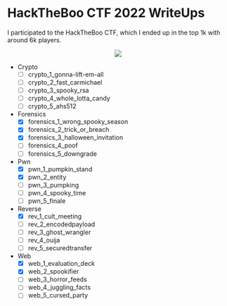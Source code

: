 # HackTheBoo CTF 2022 WriteUps

I participated to the HackTheBoo CTF, which I ended up in the top 1k with around 6k players.

<p align="center">
  <img src="https://user-images.githubusercontent.com/52219651/198597429-4ffb4bb3-58f3-4dec-a54f-e914d82aa0f3.png">
</p>

- Crypto
  - [ ] crypto_1_gonna-lift-em-all
  - [ ] crypto_2_fast_carmichael
  - [ ] crypto_3_spooky_rsa
  - [ ] crypto_4_whole_lotta_candy
  - [ ] crypto_5_ahs512
- Forensics
  - [x] forensics_1_wrong_spooky_season
  - [x] forensics_2_trick_or_breach
  - [x] forensics_3_halloween_invitation
  - [ ] forensics_4_poof
  - [ ] forensics_5_downgrade
- Pwn
  - [x] pwn_1_pumpkin_stand
  - [x] pwn_2_entity
  - [ ] pwn_3_pumpking
  - [ ] pwn_4_spooky_time
  - [ ] pwn_5_finale
- Reverse
  - [x] rev_1_cult_meeting
  - [ ] rev_2_encodedpayload
  - [ ] rev_3_ghost_wrangler
  - [ ] rev_4_ouija
  - [ ] rev_5_securedtransfer
- Web
  - [x] web_1_evaluation_deck
  - [x] web_2_spookifier
  - [ ] web_3_horror_feeds
  - [ ] web_4_juggling_facts
  - [ ] web_5_cursed_party
